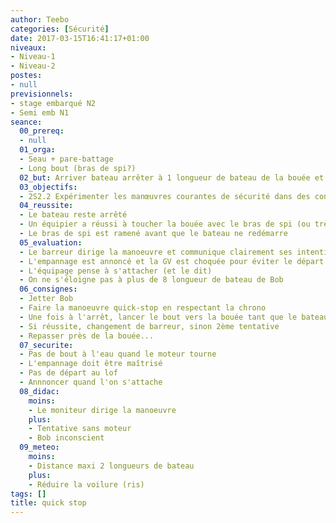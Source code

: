 ```yaml
---
author: Teebo
categories: [Sécurité]
date: 2017-03-15T16:41:17+01:00
niveaux:
- Niveau-1
- Niveau-2
postes:
- null
previsionnels:
- stage embarqué N2
- Semi emb N1
seance:
  00_prereq:
  - null
  01_orga:
  - Seau + pare-battage
  - Long bout (bras de spi?)
  02_but: Arriver bateau arrêter à 1 longueur de bateau de la bouée et lancer le bras de spi au niveau des haubants pour toucher la bouée
  03_objectifs:
  - 2S2.2 Expérimenter les manœuvres courantes de sécurité dans des conditions aménagées
  04_reussite:
  - Le bateau reste arrêté
  - Un équipier a réussi à toucher la bouée avec le bras de spi (ou très proche)
  - Le bras de spi est ramené avant que le bateau ne redémarre
  05_evaluation:
  - Le barreur dirige la manoeuvre et communique clairement ses intentions
  - L'empannage est annoncé et la GV est choquée pour éviter le départ au lof
  - L'équipage pense à s'attacher (et le dit)
  - On ne s'éloigne pas à plus de 8 longueur de bateau de Bob
  06_consignes:
  - Jetter Bob
  - Faire la manoeuvre quick-stop en respectant la chrono
  - Une fois à l'arrêt, lancer le bout vers la bouée tant que le bateau ne redémarre pas
  - Si réussite, changement de barreur, sinon 2ème tentative
  - Repasser près de la bouée...
  07_securite:
  - Pas de bout à l'eau quand le moteur tourne
  - L'empannage doit être maîtrisé
  - Pas de départ au lof
  - Annnoncer quand l'on s'attache
  08_didac:
    moins:
    - Le moniteur dirige la manoeuvre
    plus:
    - Tentative sans moteur
    - Bob inconscient
  09_meteo:
    moins:
    - Distance maxi 2 longueurs de bateau
    plus:
    - Réduire la voilure (ris)
tags: []
title: quick stop
---
```

